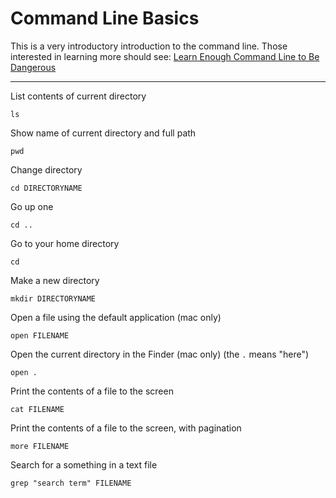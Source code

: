 # Command Line Basics

This is a very introductory introduction to the command line. Those interested in learning more should see: 
[Learn Enough Command Line to Be Dangerous](https://www.learnenough.com/command-line-tutorial)


----

List contents of current directory

```
ls 
```

Show name of current directory and full path

```
pwd
```

Change directory

```
cd DIRECTORYNAME
```

Go up one

```
cd ..
```

Go to your home directory

```
cd
```

Make a new directory

```
mkdir DIRECTORYNAME
```

Open a file using the default application (mac only)

```
open FILENAME
```

Open the current directory in the Finder (mac only)
(the ```.``` means "here")

```
open .
```

Print the contents of a file to the screen

```
cat FILENAME
```

Print the contents of a file to the screen, with pagination

```
more FILENAME
```

Search for a something in a text file

```
grep "search term" FILENAME
```

